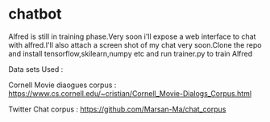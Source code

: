 # chatbot

Alfred is still in training phase.Very soon i'll expose a web interface to chat with alfred.I'll also attach a screen shot of my chat very soon.Clone the repo and install tensorflow,skilearn,numpy etc and run trainer.py to train Alfred

Data sets Used :


Cornell Movie diaogues corpus : https://www.cs.cornell.edu/~cristian/Cornell_Movie-Dialogs_Corpus.html


Twitter Chat corpus           : https://github.com/Marsan-Ma/chat_corpus   
